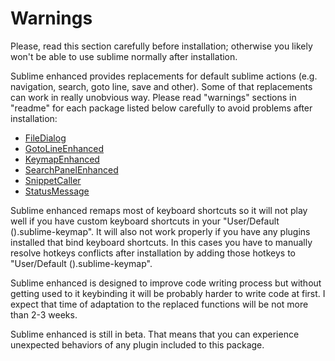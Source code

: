 # Warnings

Please, read this section carefully before installation; otherwise you likely
won't be able to use sublime normally after installation.

Sublime enhanced provides replacements for default sublime actions (e.g.
navigation, search, goto line, save and other). Some of that replacements can
work in really unobvious way. Please read "warnings" sections in "readme" for
each package listed below carefully to avoid problems after installation:

- [FileDialog](http://github.com/shagabutdinov/sublime-file-dialog)
- [GotoLineEnhanced](http://github.com/shagabutdinov/sublime-goto-line-enhanced)
- [KeymapEnhanced](http://github.com/shagabutdinov/sublime-keymap-enhanced)
- [SearchPanelEnhanced](http://github.com/shagabutdinov/sublime-search-panel-enhanced)
- [SnippetCaller](http://github.com/shagabutdinov/sublime-snippet-caller)
- [StatusMessage](http://github.com/shagabutdinov/sublime-status-message)

Sublime enhanced remaps most of keyboard shortcuts so it will not play well if
you have custom keyboard shortcuts in your "User/Default ().sublime-keymap". It
will also not work properly if you have any plugins installed that bind
keyboard shortcuts. In this cases you have to manually resolve hotkeys conflicts
after installation by adding those hotkeys to "User/Default ().sublime-keymap".

Sublime enhanced is designed to improve code writing process but without getting
used to it keybinding it will be probably harder to write code at first. I
expect that time of adaptation to the replaced functions will be not more than
2-3 weeks.

Sublime enhanced is still in beta. That means that you can experience unexpected
behaviors of any plugin included to this package.